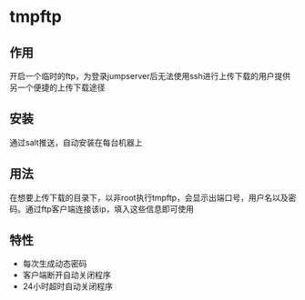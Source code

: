 # tmpftp

## 作用

开启一个临时的ftp，为登录jumpserver后无法使用ssh进行上传下载的用户提供另一个便捷的上传下载途径

## 安装

通过salt推送，自动安装在每台机器上

## 用法

在想要上传下载的目录下，以非root执行tmpftp，会显示出端口号，用户名以及密码。通过ftp客户端连接该ip，填入这些信息即可使用

## 特性

- 每次生成动态密码
- 客户端断开自动关闭程序
- 24小时超时自动关闭程序
